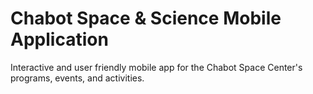 # Chabot Space & Science Mobile Application
Interactive and user friendly mobile app for the Chabot Space Center's programs, events, and activities.
